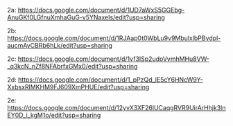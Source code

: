 2a: https://docs.google.com/document/d/1UD7aWxS5GGEbg-AnuGKf0LGfnuXmhaGuG-v5YNaxeIs/edit?usp=sharing

2b: https://docs.google.com/document/d/1RJAap0t0WbLu9v9MbulxlbPBydpl-aucmAyCBRb6hLk/edit?usp=sharing

2c: https://docs.google.com/document/d/1vf3ISp2udoVvmhMHu8VW-_q3kcN_nZf8NFAbrfxGMx0/edit?usp=sharing

2d: https://docs.google.com/document/d/1_pPzQd_lE5cY6HNcW9Y-XxbsxRlMKHM9FJ609XmPHUE/edit?usp=sharing

2e: https://docs.google.com/document/d/12yvX3XF26lUCaqgRVR9UirArHhjk3lnEY0D_i_kgM1o/edit?usp=sharing
